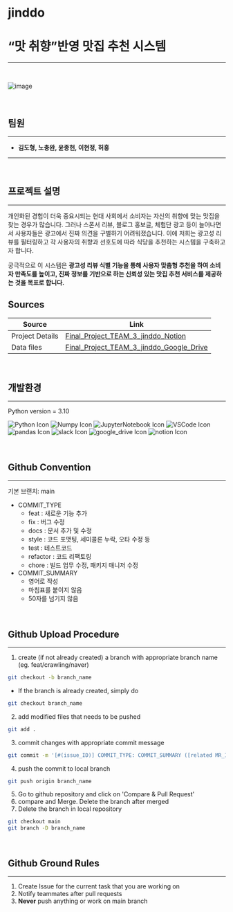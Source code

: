# jinddo

# “맛 취향”반영 맛집 추천 시스템
---
<br>

![image](https://github.com/user-attachments/assets/bf4ab0e5-0d9b-452e-a4f6-c4bf9ba471c1)

<br>

## 팀원
---
- **김도형, 노충완, 윤종헌, 이현정, 허홍**
---
<br>


## 프로젝트 설명
---
개인화된 경험이 더욱 중요시되는 현대 사회에서 소비자는 자신의 취향에 맞는 맛집을 찾는 경우가 많습니다. 그러나 스폰서 리뷰, 블로그 홍보글, 체험단 광고 등이 늘어나면서 사용자들은 광고에서 진짜 의견을 구별하기 어려워졌습니다. 이에 저희는 광고성 리뷰를 필터링하고 각 사용자의 취향과 선호도에 따라 식당을 추천하는 시스템을 구축하고자 합니다.

궁극적으로 이 시스템은 **광고성 리뷰 식별 기능을 통해  사용자 맞춤형 추천을 하여 소비자 만족도를 높이고, 진짜 정보를 기반으로 하는 신뢰성 있는 맛집 추천 서비스를 제공하는 것을 목표로 합니다.**

## Sources
| Source | Link |
| --- | --- |
| Project Details | [Final_Project_TEAM_3_jinddo_Notion](https://www.notion.so/jinddo-1070f0574c9180eb9598f002f358ba1f?pvs=4) |
| Data files | [Final_Project_TEAM_3_jinddo_Google_Drive](https://drive.google.com/drive/folders/1aYTy7Nf_6gi3Hzg8SPMRutISFvGKluzb) |

<br>

## 개발환경
---
Python version = 3.10


![Python Icon](https://img.icons8.com/color/48/python--v1.png) ![Numpy Icon](https://img.icons8.com/color/48/numpy.png) ![JupyterNotebook Icon](https://img.icons8.com/fluency/48/jupyter.png) ![VSCode Icon](https://img.icons8.com/dusk/64/visual-studio.png) ![pandas Icon](https://img.icons8.com/color/48/pandas.png) ![slack Icon](https://img.icons8.com/doodle/48/slack-new.png) ![google_drive Icon](https://img.icons8.com/color/48/google-drive--v2.png) ![notion Icon](https://img.icons8.com/color/48/notion--v1.png) 

<br>

## Github Convention
___
기본 브랜치: main

- COMMIT_TYPE
    - feat : 새로운 기능 추가
    - fix : 버그 수정
    - docs : 문서 추가 및 수정
    - style : 코드 포맷팅, 세미콜론 누락, 오타 수정 등
    - test : 테스트코드
    - refactor : 코드 리팩토링
    - chore : 빌드 업무 수정, 패키지 매니저 수정
- COMMIT_SUMMARY
    - 영어로 작성
    - 마침표를 붙이지 않음
    - 50자를 넘기지 않음

<br>

## Github Upload Procedure
---
1. create (if not already created) a branch with appropriate branch name (eg. feat/crawling/naver)
```bash
git checkout -b branch_name
```

- If the branch is already created, simply do

```bash
git checkout branch_name
```

2. add modified files that needs to be pushed
```bash
git add .
```

3. commit changes with appropriate commit message
```bash
git commit -m '[#(issue_ID)] COMMIT_TYPE: COMMIT_SUMMARY ([related MR_ID])'
```

4. push the commit to local branch
```bash
git push origin branch_name
```

5. Go to github repository and click on 'Compare & Pull Request'
6. compare and Merge. Delete the branch after merged
7. Delete the branch in local repository
```bash
git checkout main
git branch -D branch_name
```

<br>

## Github Ground Rules
---
1. Create Issue for the current task that you are working on
2. Notify teammates after pull requests
3. **Never** push anything or work on main branch
